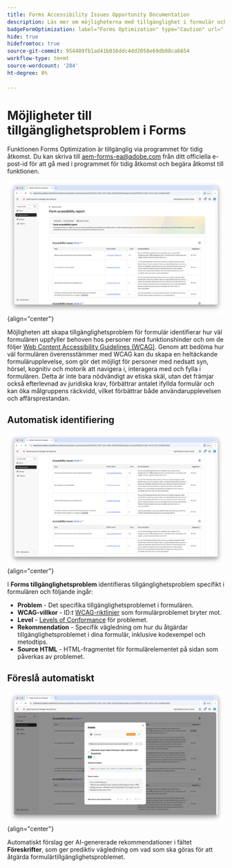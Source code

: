 ```yaml
---
title: Forms Accessibility Issues Opportunity Documentation
description: Läs mer om möjligheterna med tillgänglighet i formulär och hur man använder dem för att förbättra tillgängligheten och användarupplevelsen på er webbplats.
badgeFormOptimization: label="Forms Optimization" type="Caution" url="../../opportunity-types/form-optimization.md" tooltip="Forms Optimization"
hide: true
hidefromtoc: true
source-git-commit: 954409fb1ad41b016ddc4dd2058e69db98ca6654
workflow-type: tm+mt
source-wordcount: '284'
ht-degree: 0%

---
```



# Möjligheter till tillgänglighetsproblem i Forms

<span class="preview"> Funktionen Forms Optimization är tillgänglig via programmet för tidig åtkomst. Du kan skriva till aem-forms-ea@adobe.com från ditt officiella e-post-id för att gå med i programmet för tidig åtkomst och begära åtkomst till funktionen. </span>

![Forms möjlighet att skapa tillgänglighetsproblem](./assets/forms-accessibility-issues/hero.png){align="center"}

Möjligheten att skapa tillgänglighetsproblem för formulär identifierar hur väl formulären uppfyller behoven hos personer med funktionshinder och om de följer [Web Content Accessibility Guidelines (WCAG)](https://www.w3.org/TR/WCAG21/). Genom att bedöma hur väl formulären överensstämmer med WCAG kan du skapa en heltäckande formulärupplevelse, som gör det möjligt för personer med nedsatt syn, hörsel, kognitiv och motorik att navigera i, interagera med och fylla i formulären. Detta är inte bara nödvändigt av etiska skäl, utan det främjar också efterlevnad av juridiska krav, förbättrar antalet ifyllda formulär och kan öka målgruppens räckvidd, vilket förbättrar både användarupplevelsen och affärsprestandan.

## Automatisk identifiering

![Identifiera formulärtillgänglighetsproblem automatiskt](./assets/forms-accessibility-issues/auto-identify.png){align="center"}

I **Forms tillgänglighetsproblem** identifieras tillgänglighetsproblem specifikt i formulären och följande ingår:

* **Problem** - Det specifika tillgänglighetsproblemet i formulären.
* **WCAG-villkor** - ID:t [WCAG-riktlinjer](https://www.w3.org/TR/WCAG21/) som formulärproblemet bryter mot.
* **Level** - [Levels of Conformance](https://www.w3.org/WAI/WCAG21/Understanding/conformance#levels) för problemet.
* **Rekommendation** - Specifik vägledning om hur du åtgärdar tillgänglighetsproblemet i dina formulär, inklusive kodexempel och metodtips.
* **Source HTML** - HTML-fragmentet för formulärelementet på sidan som påverkas av problemet.

## Föreslå automatiskt

![Föreslå tillgänglighetsproblem automatiskt för formulär](./assets/forms-accessibility-issues/auto-suggest.png){align="center"}

Automatiskt förslag ger AI-genererade rekommendationer i fältet **Föreskrifter**, som ger prediktiv vägledning om vad som ska göras för att åtgärda formulärtillgänglighetsproblemet.

<!-- 

## Auto-optimize

[!BADGE Ultimate]{type=Positive tooltip="Ultimate"}

![Auto-optimize forms accessibility issues](./assets/accessibility-issues/auto-optimize.png){align="center"}

Sites Optimizer Ultimate adds the ability to deploy auto-optimization for the form accessibility issues found.

>[!BEGINTABS]

>[!TAB Deploy optimization]

{{auto-optimize-deploy-optimization-slack}}

>[!TAB Request approval]

{{auto-optimize-request-approval}}

>[!ENDTABS]
-->

